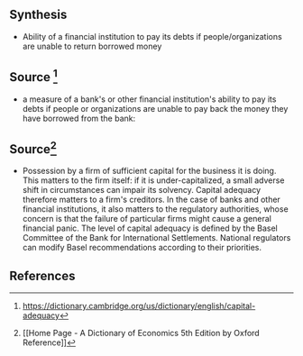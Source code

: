## Synthesis
- Ability of a financial institution to pay its debts if people/organizations are unable to return borrowed money
## Source [^1]
- a measure of a bank's or other financial institution's ability to pay its debts if people or organizations are unable to pay back the money they have borrowed from the bank:
## Source[^2]
- Possession by a firm of sufficient capital for the business it is doing. This matters to the firm itself: if it is under-capitalized, a small adverse shift in circumstances can impair its solvency. Capital adequacy therefore matters to a firm's creditors. In the case of banks and other financial institutions, it also matters to the regulatory authorities, whose concern is that the failure of particular firms might cause a general financial panic. The level of capital adequacy is defined by the Basel Committee of the Bank for International Settlements. National regulators can modify Basel recommendations according to their priorities.
## References

[^1]: https://dictionary.cambridge.org/us/dictionary/english/capital-adequacy
[^2]: [[Home Page - A Dictionary of Economics 5th Edition by Oxford Reference]]